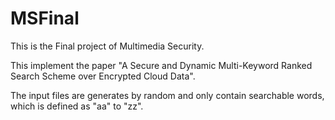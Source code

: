# MSFinal
This is the Final project of Multimedia Security.

This implement the paper "A Secure and Dynamic Multi-Keyword Ranked Search Scheme over Encrypted Cloud Data".

The input files are generates by random and only contain searchable words, which is defined as "aa" to "zz".

